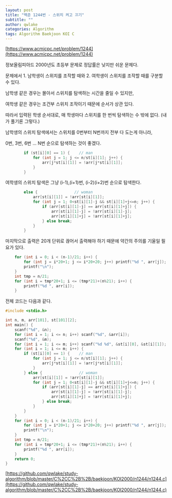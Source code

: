 ```yaml
---
layout: post
title: "백준 1244번 - 스위치 켜고 끄기"
subtitle: ""
author: qwlake
categories: Algorithm
tags: Algorithm Baekjoon KOI C
---
```


[https://www.acmicpc.net/problem/1244](https://www.acmicpc.net/problem/1244)

정보올림피아드 2000년도 초등부 문제로 정답률은 낮지만 쉬운 문제다.

문제에서 1. 남학생이 스위치를 조작할 때와 2. 여학생이 스위치를 조작할 때를 구분할 수 있다.

남학생 같은 경우는 몰아서 스위치를 탐색하는 시간을 줄일 수 있지만,

여학생 같은 경우는 조건부 스위치 조작이기 때문에 순서가 상관 있다.

따라서 입력된 학생 순서대로, 매 학생마다 스위치를 한 번씩 탐색하는 수 밖에 없다. (내가 풀기론 그렇다.)

남학생의 스위치 탐색에서는 스위치를 0번부터 N번까지 전부 다 도는게 아니라,

0번, 3번, 6번 ... N번 순으로 탐색하는 것이 좋겠다.

```c
        if (st[i][0] == 1) {    // man
            for (int j = 1; j <= n/st[i][1]; j++) {
                arr[j*st[i][1]] = !arr[j*st[i][1]];
            }
        }
```

여학생의 스위치 탐색은 그냥 (i-1),(i+1)번, (i-2)(i+2)번 순으로 탐색한다.

```c
        else {                // woman
            arr[st[i][1]] = !arr[st[i][1]];
            for (int j = 1; 0<st[i][1]-j && st[i][1]+j<=n; j++) {
                if (arr[st[i][1]-j] == arr[st[i][1]+j]) {
                    arr[st[i][1]-j] = !arr[st[i][1]-j];
                    arr[st[i][1]+j] = !arr[st[i][1]+j];
                } else break;
            } 
        }
```

마지막으로 출력은 20개 단위로 끊어서 출력해야 하기 때문에 약간의 주의를 기울일 필요가 있다.

```c
    for (int i = 0; i < (n-1)/21; i++) {
        for (int j = i*20+1; j <= i*20+20; j++) printf("%d ", arr[j]);
        printf("\n");
    }
    int tmp = n/21;
    for (int i = tmp*20+1; i <= (tmp*21)+(n%21); i++) {
        printf("%d ", arr[i]);
    }
```

전체 코드는 다음과 같다.

```c
#include <stdio.h>

int n, m, arr[101], st[101][2];
int main() {
	scanf("%d", &n);
    for (int i = 1; i <= n; i++) scanf("%d", &arr[i]);
    scanf("%d", &m);
    for (int i = 1; i <= m; i++) scanf("%d %d", &st[i][0], &st[i][1]);
    for (int i = 1; i <= m; i++) {
        if (st[i][0] == 1) {    // man
            for (int j = 1; j <= n/st[i][1]; j++) {
                arr[j*st[i][1]] = !arr[j*st[i][1]];
            }
        } else {                // woman
            arr[st[i][1]] = !arr[st[i][1]];
            for (int j = 1; 0<st[i][1]-j && st[i][1]+j<=n; j++) {
                if (arr[st[i][1]-j] == arr[st[i][1]+j]) {
                    arr[st[i][1]-j] = !arr[st[i][1]-j];
                    arr[st[i][1]+j] = !arr[st[i][1]+j];
                } else break;
            } 
        }
    }
    for (int i = 0; i < (n-1)/21; i++) {
        for (int j = i*20+1; j <= i*20+20; j++) printf("%d ", arr[j]);
        printf("\n");
    }
    int tmp = n/21;
    for (int i = tmp*20+1; i <= (tmp*21)+(n%21); i++) {
        printf("%d ", arr[i]);
    }
	return 0;
}
```

[https://github.com/qwlake/study-algorithm/blob/master/C%2CC%2B%2B/baekjoon/KOI2000/n1244/n1244.c](https://github.com/qwlake/study-algorithm/blob/master/C%2CC%2B%2B/baekjoon/KOI2000/n1244/n1244.c)